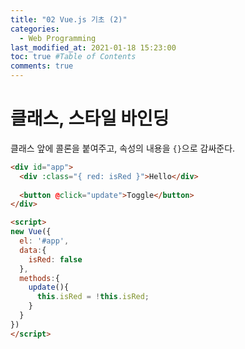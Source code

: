 ```yaml
---
title: "02 Vue.js 기초 (2)"
categories: 
  - Web Programming
last_modified_at: 2021-01-18 15:23:00
toc: true #Table of Contents
comments: true
---
```


# 클래스, 스타일 바인딩  
클래스 앞에 콜론을 붙여주고, 속성의 내용을 `{}`으로 감싸준다.
```html
<div id="app">
  <div :class="{ red: isRed }">Hello</div>
  
  <button @click="update">Toggle</button>
</div>

<script>
new Vue({
  el: '#app',
  data:{
    isRed: false
  },
  methods:{
    update(){
      this.isRed = !this.isRed;
    }
  }
})
</script>
```
